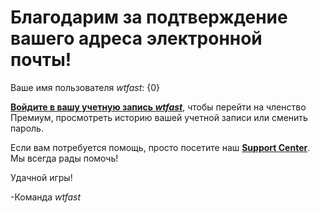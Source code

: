 # Благодарим за подтверждение вашего адреса электронной почты!

Ваше имя пользователя *wtfast*: {0}

[**Войдите в вашу учетную запись *wtfast***](https://secure.wtfast.com/member/Account/Login), чтобы перейти на членство Премиум, просмотреть историю вашей учетной записи или сменить пароль.

Если вам потребуется помощь, просто посетите наш [**Support Center**](http://support.wtfast.com). Мы всегда рады помочь! 

Удачной игры!

-Команда *wtfast*
